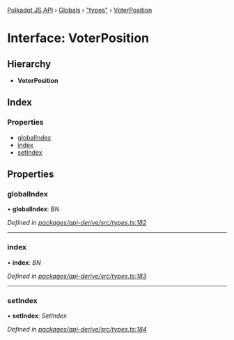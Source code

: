 [Polkadot JS API](../README.md) › [Globals](../globals.md) › ["types"](../modules/_types_.md) › [VoterPosition](_types_.voterposition.md)

# Interface: VoterPosition

## Hierarchy

* **VoterPosition**

## Index

### Properties

* [globalIndex](_types_.voterposition.md#globalindex)
* [index](_types_.voterposition.md#index)
* [setIndex](_types_.voterposition.md#setindex)

## Properties

###  globalIndex

• **globalIndex**: *BN*

*Defined in [packages/api-derive/src/types.ts:182](https://github.com/polkadot-js/api/blob/c576c689d/packages/api-derive/src/types.ts#L182)*

___

###  index

• **index**: *BN*

*Defined in [packages/api-derive/src/types.ts:183](https://github.com/polkadot-js/api/blob/c576c689d/packages/api-derive/src/types.ts#L183)*

___

###  setIndex

• **setIndex**: *SetIndex*

*Defined in [packages/api-derive/src/types.ts:184](https://github.com/polkadot-js/api/blob/c576c689d/packages/api-derive/src/types.ts#L184)*
